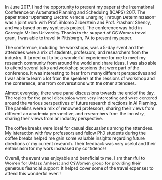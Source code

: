 In June 2017, I had the opportunity to present my paper at the International Conference on Automated Planning and Scheduling (ICAPS) 2017. The paper titled “Optimizing Electric Vehicle Charging Through Determinization” was a joint work with Prof. Shlomo Zilberstein and Prof. Prashant Shenoy, and was based on my synthesis project. The conference was held in Carnegie Mellon University. Thanks to the support of CS Women travel grant, I was able to travel to Pittsburgh, PA to present my paper.

The conference, including the workshops, was a 5-day event and the attendees were a mix of students, professors, and researchers from the industry. It turned out to be a wonderful experience for me to meet my research community from around the world and share ideas. I was also able to attend several talks and workshop sessions that were part of the conference. It was interesting to hear from many different perspectives and I was able to learn a lot from the speakers at the sessions of workshop and the conference, and from conversations with the other attendees. 

Almost everyday, there were panel discussions towards the end of the day. The topics for the panel discussion were very interesting and were centered around the various perspectives of future research directions in AI Planning. The panelists were a mix of renowned professors, sharing their views from different an academia perspective, and researchers from the industry, sharing their views from an industry perspective. 

The coffee breaks were ideal for casual discussions among the attendees. My interaction with few professors and fellow PhD students during the coffee breaks helped me gain some valuable insights regarding future directions of my current research. Their feedback was very useful and their enthusiasm for my work increased my confidence!

Overall, the event was enjoyable and beneficial to me. I am thankful to Women for UMass Amherst and CSWomen group for providing their generous financial support. It helped cover some of the travel expenses to attend this wonderful event!

